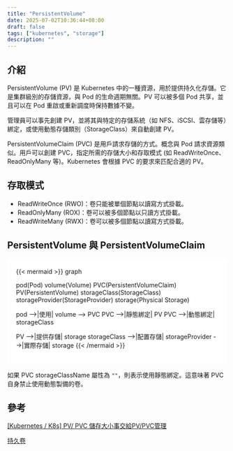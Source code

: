 ```yaml
---
title: "PersistentVolume"
date: 2025-07-02T10:36:44+08:00
draft: false
tags: ["kubernetes", "storage"]
description: ""
---
```

## 介紹

PersistentVolume (PV) 是 Kubernetes 中的一種資源，用於提供持久化存儲。它是集群級別的存儲資源，與 Pod 的生命週期無關。PV 可以被多個 Pod 共享，並且可以在 Pod 重啟或重新調度時保持數據不變。

管理員可以事先創建 PV，並將其與特定的存儲系統（如 NFS、iSCSI、雲存儲等）綁定，或使用動態存儲類別（StorageClass）來自動創建 PV。

PersistentVolumeClaim (PVC) 是用戶請求存儲的方式。概念與 Pod 請求資源類似。用戶可以創建 PVC，指定所需的存儲大小和存取模式 (如 ReadWriteOnce、ReadOnlyMany 等)。Kubernetes 會根據 PVC 的要求來匹配合適的 PV。

## 存取模式

- ReadWriteOnce (RWO)：卷只能被單個節點以讀寫方式掛載。
- ReadOnlyMany (ROX)：卷可以被多個節點以只讀方式掛載。
- ReadWriteMany (RWX)：卷可以被多個節點以讀寫方式掛載。

## PersistentVolume 與 PersistentVolumeClaim

<div style="background-color:white; padding: 20px">
{{< mermaid >}}
graph

pod(Pod)
volume(Volume)
PVC(PersistentVolumeClaim)
PV(PersistentVolume)
storageClass(StorageClass)
storageProvider(StorageProvider)
storage(Physical Storage)

pod -->|使用| volume --> PVC
PVC -->|靜態綁定| PV
PVC -->|動態綁定| storageClass

PV -->|提供存儲| storage
storageClass -->|配置存儲| storageProvider -->|實際存儲| storage
{{< /mermaid >}}
</div>

如果 PVC storageClassName 屬性為 `""`，則表示使用靜態綁定。這意味著 PVC 自身禁止使用動態製備的卷。

## 參考

[[Kubernetes / K8s] PV/ PVC 儲存大小事交給PV/PVC管理](https://medium.com/k8s%E7%AD%86%E8%A8%98/kubernetes-k8s-pv-pvc-%E5%84%B2%E5%AD%98%E5%A4%A7%E5%B0%8F%E4%BA%8B%E4%BA%A4%E7%B5%A6pv-pvc%E7%AE%A1%E7%90%86-4d412b8bafb5)

[持久卷](https://kubernetes.io/zh-cn/docs/concepts/storage/persistent-volumes/)
